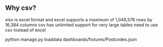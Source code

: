 

## Why csv?

xlsx is excel format and excel supports a maximum of 1,048,576 rows by 16,384 columns
csv has unlimited support
for very large tables need to use csv instead of excel


python manage.py loaddata dashboards/fixtures/Postcodes.json
